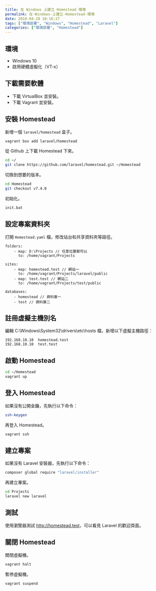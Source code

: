 ```yaml
---
title: 在 Windows 上建立 Homestead 環境
permalink: 在-Windows-上建立-Homestead-環境
date: 2018-04-28 10:16:27
tags: ["環境部署", "Windows", "Homestead", "Laravel"]
categories: ["環境部署", "Homestead"]
---
```


## 環境

- Windows 10
- 啟用硬體虛擬化（VT-x）

## 下載需要軟體

- 下載 VirtualBox 並安裝。
- 下載 Vagrant 並安裝。

## 安裝 Homestead

新增一個 `laravel/homestead` 盒子。

```BASH
vagrant box add laravel/homestead
```

從 Github 上下載 Homestead 下來。

```BASH
cd ~/
git clone https://github.com/laravel/homestead.git ~/Homestead
```

切換到想要的版本。

```BASH
cd Homestead
git checkout v7.4.0
```

初始化。

```BASH
init.bat
```

## 設定專案資料夾

打開 `Homestead.yaml` 檔，修改站台和共享資料夾等路徑。

```ENV
folders:
    - map: D:\Projects // 任意位置都可以
      to: /home/vagrant/Projects

sites:
    - map: homestead.test // 網站一
      to: /home/vagrant/Projects/laravel/public
    - map: test.test // 網站二
      to: /home/vagrant/Projects/test/public

databases:
    - homestead // 資料庫一
    - test // 資料庫二
```

## 註冊虛擬主機別名

編輯 C:\Windows\System32\drivers\etc\hosts 檔，新增以下虛擬主機路徑：

```ENV
192.168.10.10  homestead.test
192.168.10.10  test.test
```

## 啟動 Homestead

```BASH
cd ~/Homestead
vagrant up
```

## 登入 Homestead

如果沒有公開金鑰，先執行以下命令：

```BASH
ssh-keygen
```

再登入 Homestead。

```BASH
vagrant ssh
```

## 建立專案

如果沒有 Laravel 安裝器，先執行以下命令：

```BASH
composer global require "laravel/installer"
```

再建立專案。

```BASH
cd Projects
laravel new laravel
```

## 測試

使用瀏覽器測試 <http://homestead.test>，可以看見 Laravel 的歡迎頁面。

## 關閉 Homestead

關閉虛擬機。

```BASH
vagrant halt
```

暫停虛擬機。

```BASH
vagrant suspend
```
